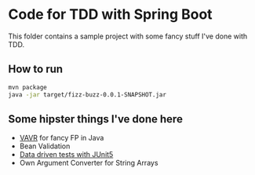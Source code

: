 # Code for TDD with Spring Boot

This folder contains a sample project with some fancy stuff
I've done with TDD.

## How to run

```bash
mvn package
java -jar target/fizz-buzz-0.0.1-SNAPSHOT.jar
```

## Some hipster things I've done here

* [VAVR](https://www.vavr.io/) for fancy FP in Java
* Bean Validation
* [Data driven tests with JUnit5](https://junit.org/junit5/docs/current/user-guide/#writing-tests-parameterized-tests)
* Own Argument Converter for String Arrays

